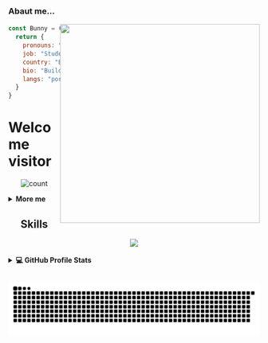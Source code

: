 



### Abaut me...   
<img src="https://count.getloli.com/get/@:BunnyGhost?theme=rule34" align="right" width="400" height="400">

```js
const Bunny = () => {
  return {
    pronouns: "He" | "Him",
    job: "Student / ADM",
    country: "Brazil",
    bio: "Building, breaking, learning, and repeating 🔁",
    langs: "portuguese, english and russian"
  }
}
```

# Welcome visitor 
<p align="center">
  <img src="https://www.icegif.com/wp-content/uploads/2023/12/icegif-224.gif" style="max-width:100%; height:auto;" alt="count">
</p>


<details>
  <summary><b>More me</b></summary>
  <br>
  <table>
    <tr>
      
<td>
  <img src="https://media.tenor.com/WrOlPBLlU9wAAAAM/anime-rikka-finger-spin.gif" alt="profile gif" width="220" height="220"">
</td>
      <td style="padding-left: 15px; vertical-align: top;">
        <strong>🎯 Focus</strong><br>
        <ul>
          <li>Go to college: <strong>Computer Science</strong></li>
          <li>Studying at <strong>University</strong></li>
          <li>At least good with <strong>JavaScript, HTML, CSS, Python, Node.js, Bash</strong></li>
          <li>Studying design with <strong>Figma</strong></li>
          <li>Mainly focused on making <strong>WhatsApp Bots</strong></li>
        </ul>
        <a href="https://github.com/BunnyGhost">
          <img src="https://readme-typing-svg.herokuapp.com?font=Fira+Code&pause=1000&color=3A2CF7E1&center=true&vCenter=true&width=435&lines=Follow+me+" alt="Typing SVG">
        </a>
      </td>
    </tr>
  </table>
</details>



  <h2 align="center">Skills </h2>


<p align="center">
  <a href="https://skillicons.dev">
    <img src="https://skillicons.dev/icons?i=html,git,css,js,python" />
  </a>
</p>

<details> 
  <summary><b>💻 GitHub Profile Stats</b></summary>

<div align="center">
  <a href="https://github.com/BunnyGhost">
  <img height="180em" src="https://github-readme-stats.vercel.app/api?username=BunnyGhost&show_icons=true&theme=dracula&include_all_commits=true&count_private=true"/>
  <img height="180em" src="https://github-readme-stats.vercel.app/api/top-langs/?username=BunnyGhost&layout=compact&langs_count=7&theme=dracula"/>
</div>
  <br/>
</details>
   
  ##
 
<div> 
  
  ![Snake animation](https://github.com/BunnyGhost/BunnyGhost/blob/output/github-contribution-grid-snake.svg)
 
</div>
